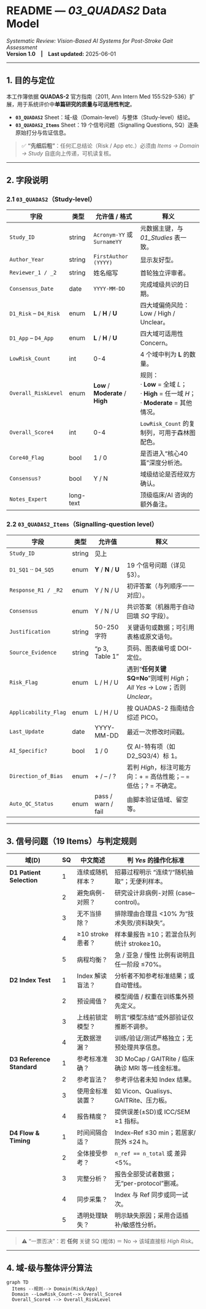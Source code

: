 # README — *03_QUADAS2* Data Model  
*Systematic Review: Vision-Based AI Systems for Post-Stroke Gait Assessment*  
**Version 1.0 | Last updated:** 2025-06-01  

---

## 1. 目的与定位  
本工作簿依据 **QUADAS-2** 官方指南（2011, Ann Intern Med 155:529-536）扩展，用于系统评价中**单篇研究的质量与可适用性判定**。  
- **`03_QUADAS2`** Sheet：域-级（Domain-level）与整体（Study-level）结论。  
- **`03_QUADAS2_Items`** Sheet：19 个信号问题（Signalling Questions, SQ）逐条原始打分与佐证信息。  

> ✅ **“先细后粗”**：任何汇总结论（Risk / App etc.）必须由 *Items → Domain → Study* 自底向上传递，可机读复核。  

---

## 2. 字段说明  

### 2.1 `03_QUADAS2`（Study-level）  

| 字段 | 类型 | 允许值 / 格式 | 释义 |
|------|------|---------------|------|
| `Study_ID` | string | `Acronym-YY` 或 `SurnameYY` | 元数据主键，与 *01_Studies* 表一致。 |
| `Author_Year` | string | `FirstAuthor (YYYY)` | 显示友好型。 |
| `Reviewer_1 / _2` | string | 姓名缩写 | 首轮独立评审者。 |
| `Consensus_Date` | date | `YYYY-MM-DD` | 完成域级共识的日期。 |
| `D1_Risk` – `D4_Risk` | enum | **L** / **H** / **U** | 四大域偏倚风险：Low / High / Unclear。 |
| `D1_App` – `D4_App` | enum | **L** / **H** / **U** | 四大域可适用性 Concern。 |
| `LowRisk_Count` | int | 0-4 | 4 个域中判为 **L** 的数量。 |
| `Overall_RiskLevel` | enum | **Low** / **Moderate** / **High** | 规则：<br>· **Low** = 全域 *L*；<br>· **High** = 任一域 *H*；<br>· **Moderate** = 其他情况。 |
| `Overall_Score4` | int | 0-4 | `LowRisk_Count` 的复制列，可用于森林图配色。 |
| `Core40_Flag` | bool | 1 / 0 | 是否进入“核心40篇”深度分析池。 |
| `Consensus?` | bool | Y / N | 域级结论是否经双方确认。 |
| `Notes_Expert` | long-text |   | 顶级临床/AI 咨询的额外备注。 |

### 2.2 `03_QUADAS2_Items`（Signalling-question level）  

| 字段 | 类型 | 允许值 | 释义 |
|------|------|---------|------|
| `Study_ID` | string | 见上 |
| `D1_SQ1` ·· `D4_SQ5` | enum | **Y** / **N** / **U** | 19 个信号问题（详见 §3）。 |
| `Response_R1 / _R2` | enum | Y / N / U | 初评答案（与列顺序一一对应）。 |
| `Consensus` | enum | Y / N / U | 共识答案（机器用于自动回填 *SQ* 字段）。 |
| `Justification` | string | 50-250 字符 | 关键语句或数据；可引用表格或原文语句。 |
| `Source_Evidence` | string | “p 3, Table 1” | 页码、图表编号或 DOI-定位。 |
| `Risk_Flag` | enum | L / H / U | 遇到“**任何关键 SQ=No**”则域判 *High*；*All Yes* → Low；否则 *Unclear*。 |
| `Applicability_Flag` | enum | L / H / U | 按 QUADAS-2 指南结合综述 PICO。 |
| `Last_Update` | date | YYYY-MM-DD | 最近一次修改时间戳。 |
| `AI_Specific?` | bool | 1 / 0 | 仅 AI-特有项（如 D2_SQ3/4）标 1。 |
| `Direction_of_Bias` | enum | + / – / ? | 若判 *High*，标注可能方向：+ = 高估性能；– = 低估；? = 不确定。 |
| `Auto_QC_Status` | enum | pass / warn / fail | 由脚本验证值域、留空等。 |

---

## 3. 信号问题（19 Items）与判定规则  

| 域(D) | SQ | 中文简述 | 判 *Yes* 的操作化标准 |
|-------|----|----------|-----------------------|
| **D1 Patient Selection** | 1 | 连续或随机样本？ | 招募过程明示 “连续”/“随机抽取”；无便利样本。 |
| | 2 | 避免病例-对照？ | 研究设计非病例-对照 (case–control)。 |
| | 3 | 无不当排除？ | 排除理由合理且 <10% 为“技术失败/资料缺失”。 |
| | 4 | ≥10 stroke 患者？ | 样本量报告 ≥10；若混合队列统计 stroke≥10。 |
| | 5 | 病程均衡？ | 急 / 亚急 / 慢性 比例有说明且任一阶段 ≤70%。 |
| **D2 Index Test** | 1 | Index 解读盲法？ | 分析者不知参考标准结果；或自动管线。 |
| | 2 | 预设阈值？ | 模型阈值 / 权重在训练集外预先定义。 |
| | 3 | 上线前锁定模型？ | 明言“模型冻结”或外部验证仅推断不调参。 |
| | 4 | 无数据泄漏？ | 训练/验证/测试严格独立；无预处理共享信息。 |
| **D3 Reference Standard** | 1 | 参考标准准确？ | 3D MoCap / GAITRite / 临床确诊 MRI 等一线金标准。 |
| | 2 | 参考盲法？ | 参考评估者未知 Index 结果。 |
| | 3 | 使用金标准装置？ | 如 Vicon、Qualisys、GAITRite、压力板。 |
| | 4 | 报告精度？ | 提供误差(±SD)或 ICC/SEM ≥1 指标。 |
| **D4 Flow & Timing** | 1 | 时间间隔合适？ | Index–Ref ≤30 min；若居家/院外 ≤24 h。 |
| | 2 | 全体接受参考？ | `n_ref == n_total` 或 差异 <5%。 |
| | 3 | 完整分析？ | 报告全部受试者数据；无“per-protocol”删减。 |
| | 4 | 同步采集？ | Index 与 Ref 同步或同一试次。 |
| | 5 | 透明处理缺失？ | 明示缺失原因；采用合适插补/敏感性分析。 |

> ⚠️ “一票否决”：若 **任何** 关键 SQ (粗体) ＝ No → 该域直接标 *High Risk*。  

---

## 4. 域-级与整体评分算法  

```mermaid
graph TD
  Items --规则--> Domain(Risk/App)
  Domain --LowRisk_Count--> Overall_Score4
  Overall_Score4 --> Overall_RiskLevel
